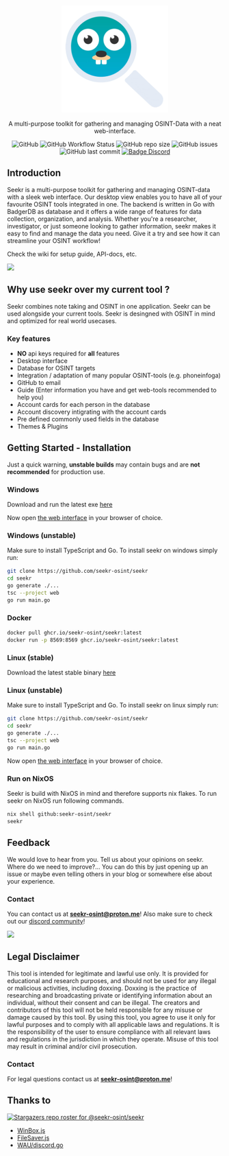 <p align="center">
  <a href="https://github.com/seekr-osint/seekr" target="blank"><img src="./web/images/seekr-transparent.png" width="250" alt="Seekr Logo" /></a>
 </p>

 <p align="center">
 A multi-purpose toolkit for gathering and managing OSINT-Data with a neat web-interface.
</p>
<p align="center">
<img alt="GitHub" src="https://img.shields.io/github/license/seekr-osint/seekr">
<img alt="GitHub Workflow Status" src="https://img.shields.io/github/actions/workflow/status/seekr-osint/seekr/go.yml">
<img alt="GitHub repo size" src="https://img.shields.io/github/repo-size/seekr-osint/seekr">
<img alt="GitHub issues" src="https://img.shields.io/github/issues/seekr-osint/seekr">
<img alt="GitHub last commit" src="https://img.shields.io/github/last-commit/seekr-osint/seekr">
<a alt="Discord" href="https://discord.gg/hQ9XvMUjjr"><img src="https://img.shields.io/badge/Join%20the-Discord%20server-6666ff" alt="Badge Discord"></a>
</p>

## Introduction   
Seekr is a multi-purpose toolkit for gathering and managing OSINT-data with a sleek web interface. Our desktop view enables you to have all of your favourite OSINT tools integrated in one. The backend is written in Go with BadgerDB as database and it offers a wide range of features for data collection, organization, and analysis. Whether you're a researcher, investigator, or just someone looking to gather information, seekr makes it easy to find and manage the data you need. Give it a try and see how it can streamline your OSINT workflow!

Check the wiki for setup guide, API-docs, etc.


<img width="800" src="https://user-images.githubusercontent.com/67828948/216688806-6cfd4344-e1b6-4a69-870c-ec8d2763c5b7.png">


## Why use seekr over my current tool ?
Seekr combines note taking and OSINT in one application. Seekr can be used alongside your current tools.
Seekr is desingned with OSINT in mind and optimized for real world usecases.
### Key features
- **NO** api keys required for **all** features
- Desktop interface
- Database for OSINT targets
- Integration / adaptation of many popular OSINT-tools (e.g. phoneinfoga)
- GitHub to email
- Guide (Enter information you have and get web-tools recommended to help you)
- Account cards for each person in the database
- Account discovery intigrating with the account cards
- Pre defined commonly used fields in the database
- Themes & Plugins
## Getting Started - Installation
Just a quick warning, **unstable builds** may contain bugs and are **not recommended** for production use.
### Windows
Download and run the latest exe [here](https://github.com/seekr-osint/seekr/releases/latest)

Now open [the web interface](http://localhost:8569/web/) in your browser of choice.
### Windows (unstable)
Make sure to install TypeScript and Go.
To install seekr on windows simply run:
```sh
git clone https://github.com/seekr-osint/seekr
cd seekr
go generate ./...
tsc --project web
go run main.go
```
### Docker
```sh
docker pull ghcr.io/seekr-osint/seekr:latest
docker run -p 8569:8569 ghcr.io/seekr-osint/seekr:latest
```
### Linux (stable)
Download the latest stable binary [here](https://github.com/seekr-osint/seekr/releases/latest)
### Linux (unstable)
Make sure to install TypeScript and Go.
To install seekr on linux simply run:
```sh
git clone https://github.com/seekr-osint/seekr
cd seekr
go generate ./...
tsc --project web
go run main.go
```
Now open [the web interface](http://localhost:8569/web/) in your browser of choice.
### Run on NixOS
Seekr is build with NixOS in mind and therefore supports nix flakes.
To run seekr on NixOS run following commands.
```sh
nix shell github:seekr-osint/seekr
seekr
```
## Feedback
We would love to hear from you. Tell us about your opinions on seekr. Where do we need to improve?...
You can do this by just opening up an issue or maybe even telling others in your blog or somewhere else about your experience.
### Contact
You can contact us at **[seekr-osint@proton.me](mailto:seekr-osint@proton.me)**!
Also make sure to check out our [discord community](https://discord.gg/hNCq2CKN5G)!

[![](https://dcbadge.vercel.app/api/server/hNCq2CKN5G)](https://discord.gg/hNCq2CKN5G)

## Legal Disclaimer
This tool is intended for legitimate and lawful use only. It is provided for educational and research purposes, and should not be used for any illegal or malicious activities, including doxxing. Doxxing is the practice of researching and broadcasting private or identifying information about an individual, without their consent and can be illegal. The creators and contributors of this tool will not be held responsible for any misuse or damage caused by this tool. By using this tool, you agree to use it only for lawful purposes and to comply with all applicable laws and regulations. It is the responsibility of the user to ensure compliance with all relevant laws and regulations in the jurisdiction in which they operate. Misuse of this tool may result in criminal and/or civil prosecution.
### Contact
For legal questions contact us at **[seekr-osint@proton.me](mailto:seekr-osint@proton.me)**!
## Thanks to
[![Stargazers repo roster for @seekr-osint/seekr](https://reporoster.com/stars/seekr-osint/seekr)](https://github.com/seekr-osint/seekr/stargazers)

- [WinBox.js](https://github.com/nextapps-de/winbox)
- [FileSaver.js](https://github.com/eligrey/FileSaver.js/)
- [WAU/discord.go](https://github.com/alpkeskin/wau/blob/main/cmd/apps/discord.go)
